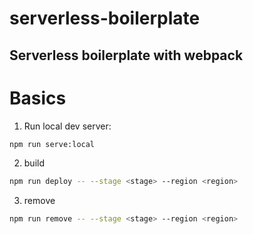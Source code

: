 # serverless-boilerplate
Serverless boilerplate with webpack
---
# Basics

1. Run local dev server:
```bash
npm run serve:local
```

2. build
```bash
npm run deploy -- --stage <stage> --region <region>
```

3. remove
```bash
npm run remove -- --stage <stage> --region <region>
```
